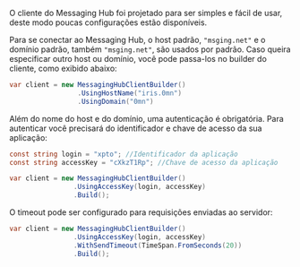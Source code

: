 O cliente do Messaging Hub foi projetado para ser simples e fácil de usar, deste modo poucas configurações estão disponíveis.

Para se conectar ao Messaging Hub, o host padrão, `"msging.net"` e o domínio padrão, também `"msging.net"`, são usados por padrão. Caso queira especificar outro host ou domínio, você pode passa-los no builder do cliente, como exibido abaixo:  

```csharp
var client = new MessagingHubClientBuilder()
                 .UsingHostName("iris.0mn")
                 .UsingDomain("0mn")
```

Além do nome do host e do domínio, uma autenticação é obrigatória.
Para autenticar você precisará do identificador e chave de acesso da sua aplicação:

```csharp
const string login = "xpto"; //Identificador da aplicação
const string accessKey = "cXkzT1Rp"; //Chave de acesso da aplicação

var client = new MessagingHubClientBuilder()
                .UsingAccessKey(login, accessKey)
                .Build();
```
O timeout pode ser configurado para requisições enviadas ao servidor:

```csharp
var client = new MessagingHubClientBuilder()
                .UsingAccessKey(login, accessKey)
                .WithSendTimeout(TimeSpan.FromSeconds(20))
                .Build();
```
